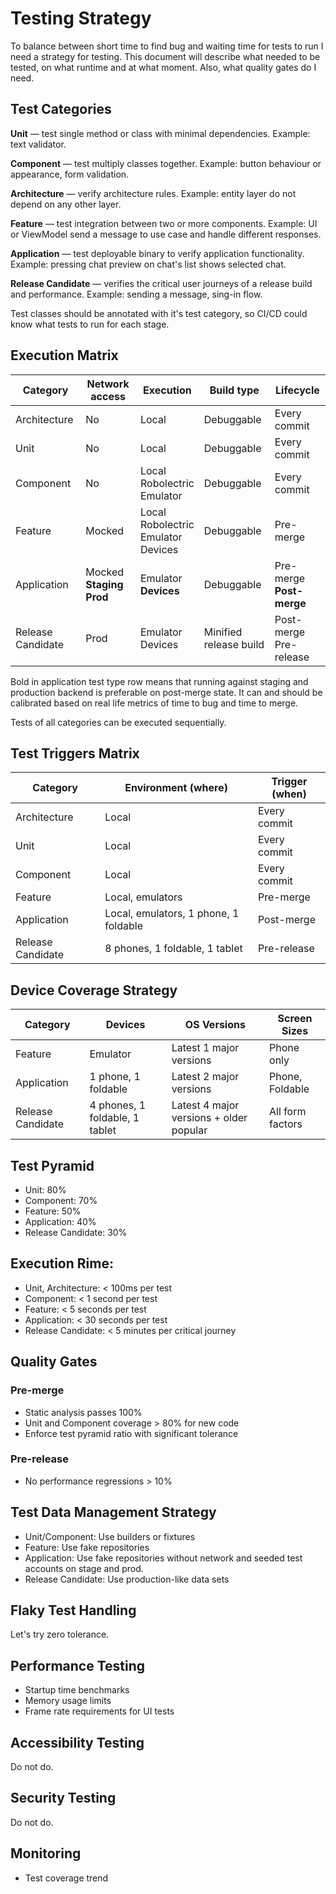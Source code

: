 # Testing Strategy

To balance between short time to find bug and waiting time for tests to run I need a strategy for testing. This document will describe what needed to be tested, on what runtime and at what moment. Also, what quality gates do I need.

## Test Categories

**Unit** — test single method or class with minimal dependencies. Example: text validator.

**Component** — test multiply classes together. Example: button behaviour or appearance, form validation.

**Architecture** — verify architecture rules. Example: entity layer do not depend on any other layer. 

**Feature** — test integration between two or more components. Example: UI or ViewModel send a message to use case and handle different responses.

**Application** — test deployable binary to verify application functionality. Example: pressing chat preview on chat's list shows selected chat.

**Release Candidate** — verifies the critical user journeys of a release build and performance. Example: sending a message, sing-in flow.

Test classes should be annotated with it's test category, so CI/CD could know what tests to run for each stage. 

## Execution Matrix

| Category          | Network access                          | Execution                                            | Build type             | Lifecycle                      |
|-------------------|-----------------------------------------|------------------------------------------------------|------------------------|--------------------------------|
| Architecture      | No                                      | Local                                                | Debuggable             | Every commit                   |
| Unit              | No                                      | Local                                                | Debuggable             | Every commit                   | 
| Component         | No                                      | Local <br/> Robolectric <br/> Emulator               | Debuggable             | Every commit                   |
| Feature           | Mocked                                  | Local <br/> Robolectric <br/> Emulator <br/> Devices | Debuggable             | Pre-merge                      |
| Application       | Mocked <br/> **Staging** <br/> **Prod** | Emulator <br/> **Devices**                           | Debuggable             | Pre-merge <br/> **Post-merge** |
| Release Candidate | Prod                                    | Emulator <br/> Devices                               | Minified release build | Post-merge <br/> Pre-release   |

Bold in application test type row means that running against staging and production backend is preferable on post-merge state. It can and should be calibrated based on real life metrics of time to bug and time to merge.

Tests of all categories can be executed sequentially.

## Test Triggers Matrix

| Category          | Environment (where)                   | Trigger (when) |
|-------------------|---------------------------------------|----------------|
| Architecture      | Local                                 | Every commit   |
| Unit              | Local                                 | Every commit   |
| Component         | Local                                 | Every commit   |
| Feature           | Local, emulators                      | Pre-merge      |
| Application       | Local, emulators, 1 phone, 1 foldable | Post-merge     |
| Release Candidate | 8 phones, 1 foldable, 1 tablet        | Pre-release    |


## Device Coverage Strategy

| Category          | Devices                        | OS Versions                             | Screen Sizes     |
|-------------------|--------------------------------|-----------------------------------------|------------------|
| Feature           | Emulator                       | Latest 1 major versions                 | Phone only       |
| Application       | 1 phone, 1 foldable            | Latest 2 major versions                 | Phone, Foldable  |
| Release Candidate | 4 phones, 1 foldable, 1 tablet | Latest 4 major versions + older popular | All form factors |

## Test Pyramid

* Unit: 80%
* Component: 70%
* Feature: 50%
* Application: 40%
* Release Candidate: 30%

## Execution Rime:
* Unit, Architecture: < 100ms per test
* Component: < 1 second per test
* Feature: < 5 seconds per test
* Application: < 30 seconds per test
* Release Candidate: < 5 minutes per critical journey

## Quality Gates
### Pre-merge
* Static analysis passes 100%
* Unit and Component coverage > 80% for new code
* Enforce test pyramid ratio with significant tolerance

### Pre-release
* No performance regressions > 10%

## Test Data Management Strategy
* Unit/Component: Use builders or fixtures
* Feature: Use fake repositories
* Application: Use fake repositories without network and seeded test accounts on stage and prod.
* Release Candidate: Use production-like data sets

## Flaky Test Handling
Let's try zero tolerance.

## Performance Testing
* Startup time benchmarks
* Memory usage limits
* Frame rate requirements for UI tests

## Accessibility Testing
Do not do.

## Security Testing
Do not do.

## Monitoring
* Test coverage trend
